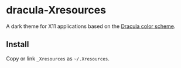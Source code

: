 # dracula-Xresources

 A dark theme for X11 applications based on the [Dracula color scheme](https://draculatheme.com).

## Install

Copy or link `_Xresources` as `~/.Xresources`.
